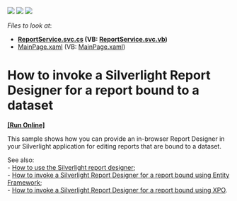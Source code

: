 <!-- default badges list -->
![](https://img.shields.io/endpoint?url=https://codecentral.devexpress.com/api/v1/VersionRange/128601594/13.2.11%2B)
[![](https://img.shields.io/badge/Open_in_DevExpress_Support_Center-FF7200?style=flat-square&logo=DevExpress&logoColor=white)](https://supportcenter.devexpress.com/ticket/details/E3729)
[![](https://img.shields.io/badge/📖_How_to_use_DevExpress_Examples-e9f6fc?style=flat-square)](https://docs.devexpress.com/GeneralInformation/403183)
<!-- default badges end -->
<!-- default file list -->
*Files to look at*:

* **[ReportService.svc.cs](./CS/ReportsSample.Web/ReportService.svc.cs) (VB: [ReportService.svc.vb](./VB/ReportsSample.Web/ReportService.svc.vb))**
* [MainPage.xaml](./CS/ReportsSample/MainPage.xaml) (VB: [MainPage.xaml](./VB/ReportsSample/MainPage.xaml))
<!-- default file list end -->
# How to invoke a Silverlight Report Designer for a report bound to a dataset
<!-- run online -->
**[[Run Online]](https://codecentral.devexpress.com/e3729)**
<!-- run online end -->


<p>This sample shows how you can provide an in-browser Report Designer in your Silverlight application for editing reports that are bound to a dataset.</p><p>See also:<br />
- <a href="https://www.devexpress.com/Support/Center/p/E3690">How to use the Silverlight report designer</a>;<br />
- <a href="https://www.devexpress.com/Support/Center/p/E3730">How to invoke a Silverlight Report Designer for a report bound using Entity Framework</a>;<br />
- <a href="https://www.devexpress.com/Support/Center/p/E3731">How to invoke a Silverlight Report Designer for a report bound using XPO</a>.</p>

<br/>


